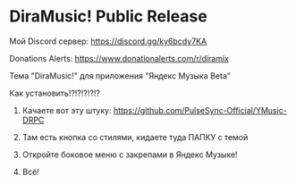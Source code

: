 # DiraMusic! Public Release

Мой Discord сервер: https://discord.gg/ky6bcdy7KA

Donations Alerts: https://www.donationalerts.com/r/diramix

Тема "DiraMusic!" для приложения "Яндекс Музыка Beta"

Как установить!?!?!?!?!?

1. Качаете вот эту штуку: https://github.com/PulseSync-Official/YMusic-DRPC

2. Там есть кнопка со стилями, кидаете туда ПАПКУ с темой

3. Откройте боковое меню с закрепами в Яндекс Музыке!

4. Всё!
